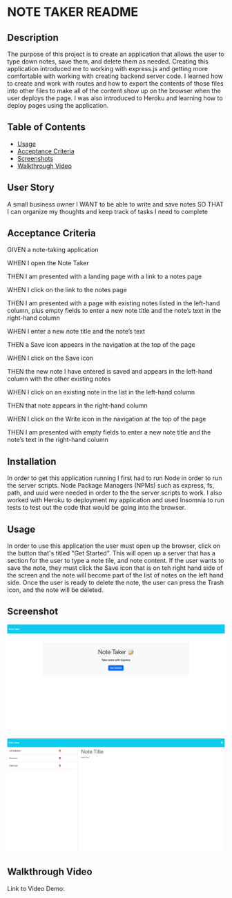 # NOTE TAKER README

## Description

The purpose of this project is to create an application that allows the user to type down notes, save them, and delete them as needed. Creating this application introduced me to working with express.js and getting more comfortable with working with creating backend server code. I learned how to create and work with routes and how to export the contents of those files into other files to make all of the content show up on the browser when the user deploys the page. I was also introduced to Heroku and learning how to deploy pages using the application.

## Table of Contents

* [Usage](#usage)
* [Acceptance Criteria](#criteria)
* [Screenshots](#screenshot)
* [Walkthrough Video](#video)

## User Story

A small business owner
I WANT to be able to write and save notes
SO THAT I can organize my thoughts and keep track of tasks I need to complete

## Acceptance Criteria

GIVEN a note-taking application

WHEN I open the Note Taker

THEN I am presented with a landing page with a link to a notes page

WHEN I click on the link to the notes page

THEN I am presented with a page with existing notes listed in the 
left-hand column, plus empty fields to enter a new note title and the note’s text in the right-hand column

WHEN I enter a new note title and the note’s text

THEN a Save icon appears in the navigation at the top of the page

WHEN I click on the Save icon

THEN the new note I have entered is saved and appears in the left-hand column with the other existing notes

WHEN I click on an existing note in the list in the left-hand column

THEN that note appears in the right-hand column

WHEN I click on the Write icon in the navigation at the top of the page

THEN I am presented with empty fields to enter a new note title and the note’s text in the right-hand column

## Installation
In order to get this application running I first had to run Node in order to run the server scripts. Node Package Managers (NPMs) such as express, fs, path, and uuid were needed in order to the the server scripts to work. I also worked with Heroku to deployment my application and used Insomnia to run tests to test out the code that would be going into the browser.

## Usage

In order to use this application the user must open up the browser, click on the button that's titled "Get Started". This will open up a server that has a section for the user to type a note tile, and note content. If the user wants to save the note, they must click the Save icon that is on teh right hand side of the screen and the note will become part of the list of notes on the left hand side. Once the user is ready to delete the note, the user can press the Trash icon, and the note will be deleted.

## Screenshot
![logo](./pictures/started.png)
![logo](./pictures/notes.png)

## Walkthrough Video
Link to Video Demo: